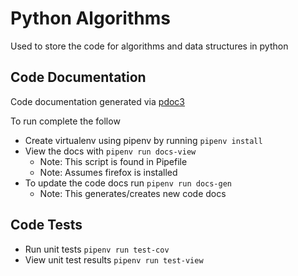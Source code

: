 # Python Algorithms

Used to store the code for algorithms and data structures in python

## Code Documentation

Code documentation generated via [pdoc3](https://github.com/pdoc3/pdoc)

To run complete the follow
- Create virtualenv using pipenv by running `pipenv install`
- View the docs with `pipenv run docs-view`
    - Note: This script is found in Pipefile 
    - Note: Assumes firefox is installed
- To update the code docs run `pipenv run docs-gen` 
    - Note: This generates/creates new code docs
    
## Code Tests

- Run unit tests `pipenv run test-cov`
- View unit test results `pipenv run test-view`
